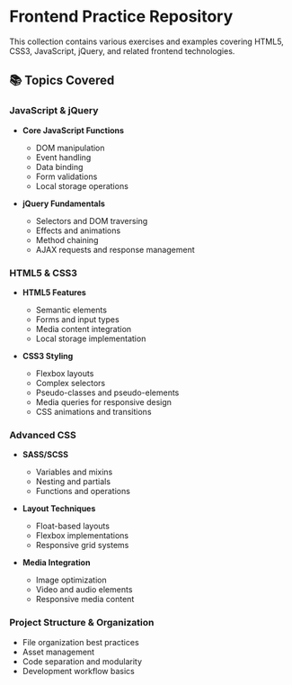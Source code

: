 # Frontend Practice Repository

This collection contains various exercises and examples covering HTML5, CSS3, JavaScript, jQuery, and related frontend technologies.

## 📚 Topics Covered

### JavaScript & jQuery
- **Core JavaScript Functions**
  - DOM manipulation
  - Event handling
  - Data binding
  - Form validations
  - Local storage operations

- **jQuery Fundamentals**
  - Selectors and DOM traversing
  - Effects and animations
  - Method chaining
  - AJAX requests and response management

### HTML5 & CSS3
- **HTML5 Features**
  - Semantic elements
  - Forms and input types
  - Media content integration
  - Local storage implementation

- **CSS3 Styling**
  - Flexbox layouts
  - Complex selectors
  - Pseudo-classes and pseudo-elements
  - Media queries for responsive design
  - CSS animations and transitions

### Advanced CSS
- **SASS/SCSS**
  - Variables and mixins
  - Nesting and partials
  - Functions and operations

- **Layout Techniques**
  - Float-based layouts
  - Flexbox implementations
  - Responsive grid systems

- **Media Integration**
  - Image optimization
  - Video and audio elements
  - Responsive media content

### Project Structure & Organization
- File organization best practices
- Asset management
- Code separation and modularity
- Development workflow basics
